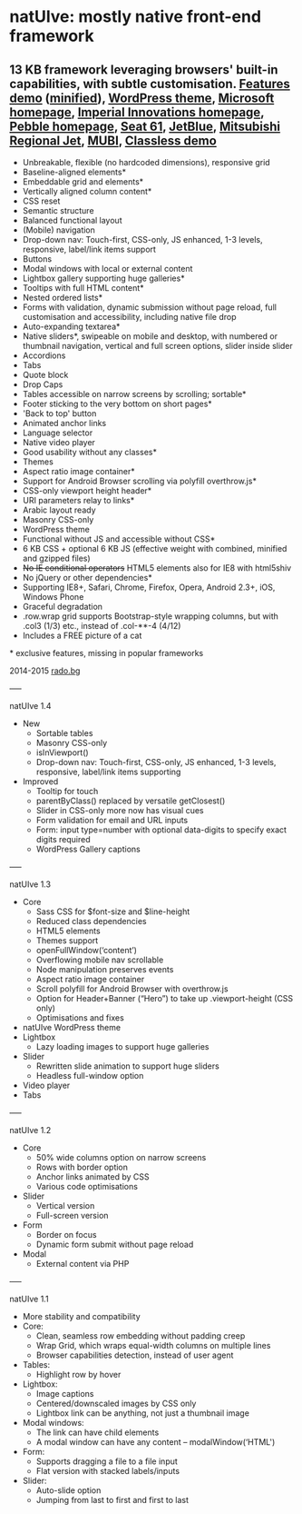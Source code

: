 natUIve: mostly native front-end framework
===

13 KB framework leveraging browsers' built-in capabilities, with subtle customisation. [Features demo](http://radogado.github.io/natuive/) ([minified](http://natuive.net)), [WordPress theme](http://rado.bg), [Microsoft homepage](http://natuive.net/microsoft/), [Imperial Innovations homepage](http://natuive.net/imperialinnovations/), [Pebble homepage](http://natuive.net/pebble/), [Seat 61](http://radogado.github.io/natuive/seat61/), [JetBlue](http://radogado.github.io/natuive/jetblue/), [Mitsubishi Regional Jet](http://radogado.github.io/natuive/mrj/), [MUBI](http://radogado.github.io/natuive/mubi/), [Classless demo](http://radogado.github.io/natuive/classless.html)
---

- Unbreakable, flexible (no hardcoded dimensions), responsive grid
- Baseline-aligned elements*
- Embeddable grid and elements*
- Vertically aligned column content*
- CSS reset
- Semantic structure
- Balanced functional layout
- (Mobile) navigation
- Drop-down nav: Touch-first, CSS-only, JS enhanced, 1-3 levels, responsive, label/link items support
- Buttons
- Modal windows with local or external content
- Lightbox gallery supporting huge galleries*
- Tooltips with full HTML content*
- Nested ordered lists*
- Forms with validation, dynamic submission without page reload, full customisation and accessibility, including native file drop
- Auto-expanding textarea*
- Native sliders*, swipeable on mobile and desktop, with numbered or thumbnail navigation, vertical and full screen options, slider inside slider
- Accordions
- Tabs
- Quote block
- Drop Caps
- Tables accessible on narrow screens by scrolling; sortable*
- Footer sticking to the very bottom on short pages*
- 'Back to top' button
- Animated anchor links
- Language selector
- Native video player
- Good usability without any classes*
- Themes
- Aspect ratio image container*
- Support for Android Browser scrolling via polyfill overthrow.js*
- CSS-only viewport height header*
- URI parameters relay to links*
- Arabic layout ready
- Masonry CSS-only
- WordPress theme
- Functional without JS and accessible without CSS*
- 6 KB CSS + optional 6 KB JS (effective weight with combined, minified and gzipped files)
- ~~No IE conditional operators~~ HTML5 elements also for IE8 with html5shiv
- No jQuery or other dependencies*
- Supporting IE8+, Safari, Chrome, Firefox, Opera, Android 2.3+, iOS, Windows Phone
- Graceful degradation
- .row.wrap grid supports Bootstrap-style wrapping columns, but with .col3 (1/3) etc., instead of .col-**-4 (4/12)
- Includes a FREE picture of a cat

\* exclusive features, missing in popular frameworks

2014-2015 [rado.bg](http://rado.bg)

–––

natUIve 1.4

- New
    - Sortable tables
    - Masonry CSS-only
    - isInViewport()
    - Drop-down nav: Touch-first, CSS-only, JS enhanced, 1-3 levels, responsive, label/link items supporting
- Improved
    - Tooltip for touch
    - parentByClass() replaced by versatile getClosest()
    - Slider in CSS-only more now has visual cues
    - Form validation for email and URL inputs
    - Form: input type=number with optional data-digits to specify exact digits required
    - WordPress Gallery captions

–––

natUIve 1.3

- Core
	- Sass CSS for $font-size and $line-height
	- Reduced class dependencies
	- HTML5 elements
	- Themes support
	- openFullWindow(‘content’)
	- Overflowing mobile nav scrollable
	- Node manipulation preserves events
	- Aspect ratio image container
	- Scroll polyfill for Android Browser with overthrow.js
	- Option for Header+Banner (“Hero”) to take up .viewport-height (CSS only)
	- Optimisations and fixes
- natUIve WordPress theme
- Lightbox
	- Lazy loading images to support huge galleries
- Slider
	- Rewritten slide animation to support huge sliders
	- Headless full-window option
- Video player
- Tabs

–––

natUIve 1.2

- Core
	- 50% wide columns option on narrow screens
	- Rows with border option
	- Anchor links animated by CSS
	- Various code optimisations
- Slider
	- Vertical version
	- Full-screen version
- Form
	- Border on focus
	- Dynamic form submit without page reload
- Modal
	- External content via PHP

–––

natUIve 1.1

- More stability and compatibility
- Core:
	- Clean, seamless row embedding without padding creep
	- Wrap Grid, which wraps equal-width columns on multiple lines
	- Browser capabilities detection, instead of user agent
- Tables: 
	- Highlight row by hover
- Lightbox:
	- Image captions
	- Centered/downscaled images by CSS only
	- Lightbox link can be anything, not just a thumbnail image
- Modal windows: 
	- The link can have child elements
	- A modal window can have any content – modalWindow(‘HTML')
- Form:
	- Supports dragging a file to a file input
	- Flat version with stacked labels/inputs
- Slider:
	- Auto-slide option
	- Jumping from last to first and first to last

